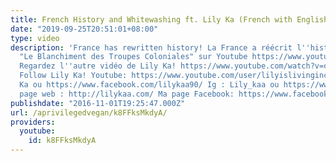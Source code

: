```yaml
---
title: French History and Whitewashing ft. Lily Ka (French with English Subtitles!)
date: "2019-09-25T20:51:01+08:00"
type: video
description: 'France has rewritten history! La France a réécrit l''histoire! Regardez
  "Le Blanchiment des Troupes Coloniales" sur Youtube https://www.youtube.com/watch?v=EcqKkAO8Exk
  Regardez l''autre vidéo de Lily Ka! https://www.youtube.com/watch?v=do-M89awc1U
  Follow Lily Ka! Youtube: https://www.youtube.com/user/lilyislivinginchina fb : Lily
  Ka ou https://www.facebook.com/lilykaa90/ Ig : Lily_kaa ou https://www.instagram.com/lily_kaa/
  page web : http://lilykaa.com/ Ma page Facebook: https://www.facebook.com/aprivilegedvegan/'
publishdate: "2016-11-01T19:25:47.000Z"
url: /aprivilegedvegan/k8FFksMkdyA/
providers:
  youtube:
    id: k8FFksMkdyA
---
```

